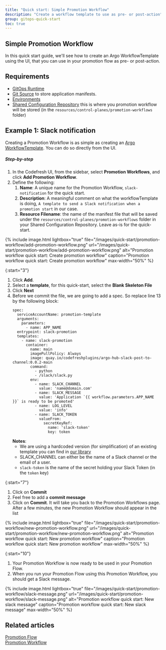 ```yaml
---
title: "Quick start: Simple Promotion Workflow"
description: "Create a workflow template to use as pre- or post-action"
group: gitops-quick-start
toc: true
---
```


## Simple Promotion Workflow
In this quick start guide, we'll see how to create an Argo WorkflowTemplate using the UI, that you can use in your promotion flow as pre- or post-action.

## Requirements
* [GitOps Runtime]({{site.baseurl}}/docs/gitops-quick-start/runtime/)
* [Git Source]({{site.baseurl}}/docs/gitops-quick-start/create-git-source/) to store application manifests.
* [Environments]({{site.baseurl}}/docs/gitops-quick-start/quick-start-gitops-environments/)
* [Shared Configuration Repository]({{site.baseurl}}/docs/installation/gitops/shared-configuration)
  this is where you promotion workflow will be stored (in the `resources/control-planes/promotion-workflows` folder)

## Example 1: Slack notification

Creating a Promotion Workflow is as simple as creating an [Argo WorkflowTemplate](https://argo-workflows.readthedocs.io/en/latest/workflow-templates/).
You can do so directly from the UI.

##### Step-by-step

1. In the Codefresh UI, from the sidebar, select **Promotion Workflows**, and
   click **Add Promotion Workflow**.
1. Define the following:
    1. **Name**: A unique name for the Promotion Workflow, `slack-notification`
    for the quick start.
    1. **Description**: A meaningful comment on what the workflowTemplate is
    doing, `A template to send a Slack notification when a promotion start` in
    our case.
    1. **Resource Filename**: the name of the manifest file that will be saved
    under the `resources/control-planes/promotion-workflows`
    folder in your Shared Configuration Repository. Leave as-is for the
    quick-start.

{% include
	image.html
	lightbox="true"
	file="/images/quick-start/promotion-workflow/add-promotion-workflow.png"
	url="/images/quick-start/promotion-workflow/add-promotion-workflow.png"
	alt="Promotion workflow quick start: Create promotion workflow"
	caption="Promotion workflow quick start: Create promotion workflow"
  max-width="50%"
%}

{:start="3"}
1. Click **Add**.
1. Select a **template**, for this quick-start, select the **Blank Skeleton File**
1. Click **Next**
1. Before we commit the file, we are going to add a spec. So replace line 13 by the following block:
    ```
    spec:
      serviceAccountName: promotion-template
      arguments:
        parameters:
          - name: APP_NAME
      entrypoint: slack-promotion
      templates:
        - name: slack-promotion
          container:
            name: main
            imagePullPolicy: Always
            image: quay.io/codefreshplugins/argo-hub-slack-post-to-channel:0.0.2-main
            command:
              - python
              - /slack/slack.py
            env:
              - name: SLACK_CHANNEL
                value: 'name@domain.com'
              - name: SLACK_MESSAGE
                value: 'Application `{{ workflow.parameters.APP_NAME }}` is ready to be promoted'
              - name: LOG_LEVEL
                value: 'info'
              - name: SLACK_TOKEN
                valueFrom:
                  secretKeyRef:
                    name: 'slack-token'
                    key: token          
    ```
    **Notes**:
    * We are using a hardcoded version (for simplification) of an existing template you can find in [our library](https://github.com/codefresh-io/argo-hub/tree/main/workflows/slack/versions/0.0.2)
    * SLACK_CHANNEL can either be the name of a Slack channel or the email of a user.
    * `slack-token` is the name of the secret holding your Slack Token (in the `token` key)


{:start="7"}
1. Click on **Commit**
1. Feel free to add a **commit message**
1. Click on **Commit**. It will take you back to the Promotion Workflows page.
   After a few minutes, the new Promotion Workflow should appear in the list

{% include
	image.html
	lightbox="true"
	file="/images/quick-start/promotion-workflow/new-promotion-workflow.png"
	url="/images/quick-start/promotion-workflow/new-promotion-workflow.png"
	alt="Promotion workflow quick start: New promotion workflow"
	caption="Promotion workflow quick start: New promotion workflow"
 max-width="50%"
%}

{:start="10"}

1. Your Promotion Workflow is now ready to be used in your Promotion Flow.
1. When you run your Promotion Flow using this Promotion Workflow, you should get a Slack message.

{% include
	image.html
	lightbox="true"
	file="/images/quick-start/promotion-workflow/slack-message.png"
	url="/images/quick-start/promotion-workflow/slack-message.png"
	alt="Promotion workflow quick start: New slack message"
	caption="Promotion workflow quick start: New slack message"
 max-width="50%"
%}

<!--
## Example 2: Open a Service Now Change Request
## Example 3: Close the Service Now Change Request
-->

## Related articles
[Promotion Flow]({{site.baseurl}}/docs/promotions/promotion-flow/)   
[Promotion Workflow]({{site.baseurl}}/docs/promotions/promotion-workflow/)   
